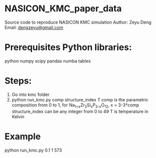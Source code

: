 # NASICON_KMC_paper_data
Source code to reproduce NASICON KMC simulation
Author: Zeyu Deng
Email: dengzeyu@gmail.com

# Prerequisites Python libraries:
python numpy scipy pandas numba tables

# Steps:
1. Go into kmc folder
2. python run_kmc.py comp structure_index T 
comp is the parametric composition from 0 to 1, for Na<sub>1+x</sub>Zr<sub>2</sub>Si<sub>x</sub>P<sub>3-x</sub>O<sub>12</sub>, x = 3-3*comp
structure_index can be any integer from 0 to 49
T is temperature in Kelvin

# Example
python run_kmc.py 0.1 1 573

